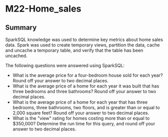 # M22-Home_sales

## Summary
SparkSQL knowledge was used to determine  key metrics about home sales data. Spark was used to create temporary views, partition the data, cache and uncache a temporary table, and verify that the table has been uncached.

The following questions were answered using SparkSQL:

- What is the average price for a four-bedroom house sold for each year? Round off your answer to two decimal places.
- What is the average price of a home for each year it was built that has three bedrooms and three bathrooms? Round off your answer to two decimal places.
- What is the average price of a home for each year that has three bedrooms, three bathrooms, two floors, and is greater than or equal to 2,000 square feet? Round off your answer to two decimal places.
- What is the "view" rating for homes costing more than or equal to $350,000? Determine the run time for this query, and round off your answer to two decimal places.
